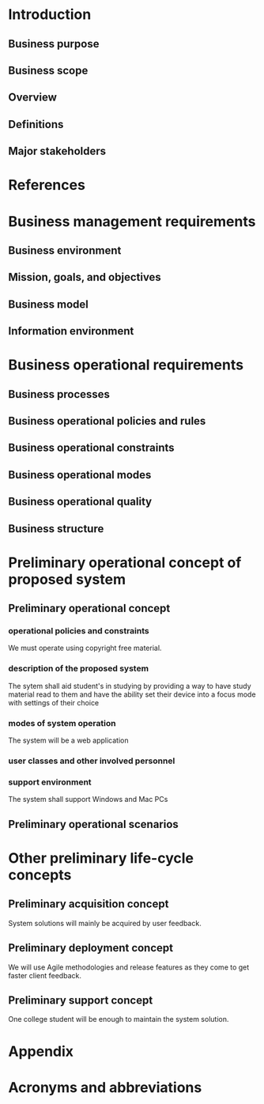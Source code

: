 <h1>Introduction</h1>
<h2>Business purpose</h2>
<h2>Business scope</h2>
<h2>Overview</h2>
<h2>Definitions</h2>
<h2>Major stakeholders</h2>
<h1>References</h1>
<h1>Business management requirements</h1>
<h2>Business environment</h2>
<h2>Mission, goals, and objectives</h2>
<h2>Business model</h2>
<h2>Information environment</h2>
<h1>Business operational requirements</h1>
<h2>Business processes</h2>
<h2>Business operational policies and rules</h2>
<h2>Business operational constraints</h2>
<h2>Business operational modes</h2>
<h2>Business operational quality</h2>
<h2>Business structure</h2>


<h1>Preliminary operational concept of proposed system</h1>
<h2>Preliminary operational concept</h2>
<h3>operational policies and constraints</h3>
We must operate using copyright free material.
<h3>description of the proposed system</h3>
The sytem shall aid student's in studying by providing a way to have study material read to them and have the ability set their device into a focus mode with settings of their choice
<h3>modes of system operation</h3>
The system will be a web application
<h3>user classes and other involved personnel</h3>

<h3>support environment</h3>
The system shall support Windows and Mac PCs

<h2>Preliminary operational scenarios</h2>

<h1>Other preliminary life-cycle concepts</h1>
<h2>Preliminary acquisition concept</h2>
System solutions will mainly be acquired by user feedback.
<h2>Preliminary deployment concept</h2>
We will use Agile methodologies and release features as they come to get faster client feedback.
<h2>Preliminary support concept</h2>
One college student will be enough to maintain the system solution.
<h1>Appendix</h1>

<h1>Acronyms and abbreviations</h1>
